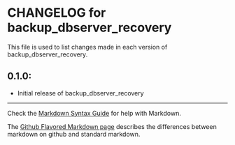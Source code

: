 # CHANGELOG for backup_dbserver_recovery

This file is used to list changes made in each version of backup_dbserver_recovery.

## 0.1.0:

* Initial release of backup_dbserver_recovery

- - -
Check the [Markdown Syntax Guide](http://daringfireball.net/projects/markdown/syntax) for help with Markdown.

The [Github Flavored Markdown page](http://github.github.com/github-flavored-markdown/) describes the differences between markdown on github and standard markdown.
